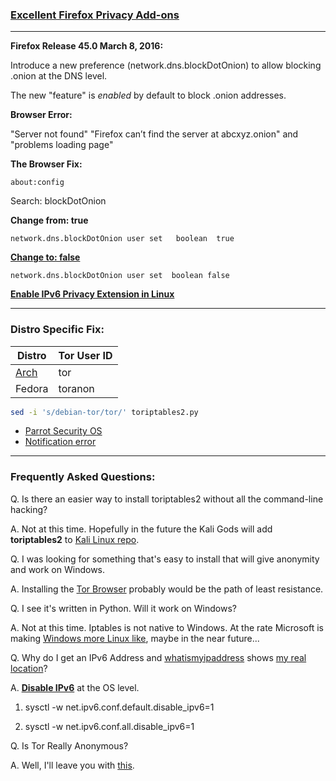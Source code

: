 ### [Excellent Firefox Privacy Add-ons](https://privacytoolsio.github.io/privacytools.io/#addons) ###
***

**Firefox Release  45.0 March 8, 2016:**

Introduce a new preference (network.dns.blockDotOnion) to allow blocking .onion at the DNS level.

The new "feature" is _enabled_ by default to block .onion addresses.

**Browser Error:**

"Server not found" "Firefox can’t find the server at abcxyz.onion" and "problems loading page"

**The Browser Fix:**

`about:config`

Search: blockDotOnion

**Change from: true**

`network.dns.blockDotOnion user set   boolean  true`

**[Change to: false](https://drive.google.com/open?id=0B79r4wTVj-CZSkZieEVCWUtKRVE)**

`network.dns.blockDotOnion user set  boolean false`


[**Enable IPv6 Privacy Extension in Linux**](https://wiki.archlinux.org/index.php/IPv6#Privacy_extensions)

***
### Distro Specific Fix:

| Distro | Tor User ID |
| --- | --- |
| [Arch](https://wiki.archlinux.org/index.php/tor#Transparent_Torification)  | tor |
| Fedora | toranon  |

```bash
sed -i 's/debian-tor/tor/' toriptables2.py
```
* [Parrot Security OS](https://www.inforge.net/xi/threads/parrot-security-os-3-1-1-anonsurf-fix-tor-by-vap0r.457379/)
* [Notification error](https://wiki.archlinux.org/index.php/Desktop_notifications)

***
### Frequently Asked Questions:
Q. Is there an easier way to install toriptables2 without all the command-line hacking?

A. Not at this time.  Hopefully in the future the Kali Gods will add **toriptables2** to [Kali Linux repo](https://bugs.kali.org/view.php?id=3983).

Q. I was looking for something that's easy to install that will give anonymity and work on Windows.

A. Installing the [Tor Browser](https://www.torproject.org/projects/torbrowser.html.en) probably would be the path of least resistance.

Q. I see it's written in Python.  Will it work on Windows?

A. Not at this time.  Iptables is not native to Windows.
   At the rate Microsoft is making [Windows more Linux like](https://msdn.microsoft.com/en-us/commandline/wsl/faq), maybe in the near future...

Q. Why do I get an IPv6 Address and [whatismyipaddress](https://whatismyipaddress.com/) shows [my real location](https://www.internetsociety.org/resources/deploy360/2014/privacy-extensions-for-ipv6-slaac/)?

A. [**Disable IPv6**](https://wiki.archlinux.org/index.php/IPv6#Disable_functionality) at the OS level.
 
1.  sysctl -w net.ipv6.conf.default.disable_ipv6=1

1.  sysctl -w net.ipv6.conf.all.disable_ipv6=1

Q. Is Tor Really Anonymous?

A. Well, I'll leave you with [this](http://lmgtfy.com/?q=Is+Tor+Really+Anonymous).